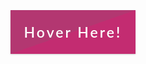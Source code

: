 <div class="wrapper">
  <button>
    Hover Here! 
    <span></span>
    <span></span>
    <span></span>
    <span></span>
  </button>
</div>
<style>
.wrapper{
    position: absolute;
    top:50%;
    left:50%;
    transform: translate(-50%, -50%);
    width: fit-content;
    height:auto;
}
button{
    width:200px;
    height:70px;
    background: linear-gradient(to left top, #c32c71 50%, #b33771 50%);
    border-style: none;
    color:#fff;
    font-size: 23px;
    letter-spacing: 3px;
    font-family: 'Lato';
    font-weight: 600;
    outline: none;
    cursor: pointer;
    position: relative;
    padding: 0px;
    overflow: hidden;
    transition: all .5s;
    box-shadow: 0px 1px 2px rgba(0,0,0,.2);
}
button span{
    position: absolute;
    display: block;
}
button span:nth-child(1){
    height: 3px;
    width:200px;
    top:0px;
    left:-200px;
    background: linear-gradient(to right, rgba(0,0,0,0), #f6e58d);
    border-top-right-radius: 1px;
    border-bottom-right-radius: 1px;
    animation: span1 2s linear infinite;
    animation-delay: 1s;
}

@keyframes span1{
    0%{
        left:-200px
    }
    100%{
        left:200px;
    }
}
button span:nth-child(2){
    height: 70px;
    width: 3px;
    top:-70px;
    right:0px;
    background: linear-gradient(to bottom, rgba(0,0,0,0), #f6e58d);
    border-bottom-left-radius: 1px;
    border-bottom-right-radius: 1px;
    animation: span2 2s linear infinite;
    animation-delay: 2s;
}
@keyframes span2{
    0%{
        top:-70px;
    }
    100%{
        top:70px;
    }
}
button span:nth-child(3){
    height:3px;
    width:200px;
    right:-200px;
    bottom: 0px;
    background: linear-gradient(to left, rgba(0,0,0,0), #f6e58d);
    border-top-left-radius: 1px;
    border-bottom-left-radius: 1px;
    animation: span3 2s linear infinite;
    animation-delay: 3s;
}
@keyframes span3{
    0%{
        right:-200px;
    }
    100%{
        right: 200px;
    }
}

button span:nth-child(4){
    height:70px;
    width:3px;
    bottom:-70px;
    left:0px;
    background: linear-gradient(to top, rgba(0,0,0,0), #f6e58d);
    border-top-right-radius: 1px;
    border-top-left-radius: 1px;
    animation: span4 2s linear infinite;
    animation-delay: 4s;
}
@keyframes span4{
    0%{
        bottom: -70px;
    }
    100%{
        bottom:70px;
    }
}

button:hover{
    transition: all .5s;
    transform: rotate(-3deg) scale(1.1);
    box-shadow: 0px 3px 5px rgba(0,0,0,.4);
}
button:hover span{
    animation-play-state: paused;
}




/*  footer   */
footer {
    background-color: #222;
    color: #fff;
    font-size: 14px;
    bottom: 0;
    position: fixed;
    left: 0;
    right: 0;
    text-align: center;
    z-index: 999;
}

footer p {
    margin: 10px 0;
    font-family: 'Lucida Sans', 'Lucida Sans Regular', 'Lucida  Grande', 'Lucida Sans Unicode', Geneva, Verdana, sans-serif;
}
footer .fa-heart{
    color: red;
}
footer .fa-dev{
    color: #fff;
}
footer .fa-twitter-square{
  color:#1da0f1;
}
footer .fa-instagram{
  color: #f0007c;
}
fotter .fa-linkedin{
  color:#0073b1;
}
footer .fa-codepen{
  color:#fff
}
footer a {
    color: #3c97bf;
    text-decoration: none;
  margin-right:5px;
}
.youtubeBtn{
    position: fixed;
    left: 50%;
  transform:translatex(-50%);
    bottom: 45px;
    cursor: pointer;
    transition: all .3s;
    vertical-align: middle;
    text-align: center;
    display: inline-block;
}
.youtubeBtn i{
   font-size:20px;
  float:left;
}
.youtubeBtn a{
    color:#ff0000;
    text-shadow: 0px 2px 5px rgba(0,0,0,.5);
    animation: youtubeAnim 1000ms linear infinite;
  float:right;
}
.youtubeBtn a:hover{
  color:#c9110f;
  transition:all .3s ease-in-out;
  text-shadow: none;
}
.youtubeBtn i:active{
  transform:scale(.9);
  transition:all .3s ease-in-out;
}
.youtubeBtn span{
    font-family: 'Lato';
    font-weight: bold;
    color: #fff;
    display: block;
    font-size: 12px;
    float: right;
    line-height: 20px;
    padding-left: 5px;
  
}

@keyframes youtubeAnim{
  0%,100%{
    color:#c9110f;
  }
  50%{
    color:#ff0000;
  }
}
/* footer  */
</style>
